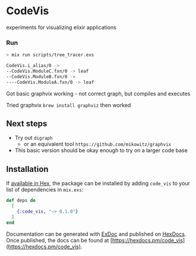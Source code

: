 # CodeVis

experiments for visualizing elixir applications

### Run

```bash
> mix run scripts/tree_tracer.exs

CodeVis.i_alias/0 ->
--CodeVis.ModuleC.fxn/0 -> leaf
--CodeVis.ModuleB.fxn/0 ->
----CodeVis.ModuleA.fxn/0 -> leaf
```
<!-- 1/256 -->
Got basic graphvix working - not correct graph, but compiles and executes

<!-- 1/25 -->
Tried graphvix
`brew install graphviz`
then worked

## Next steps
* Try out `digraph`
  * or an equivalent tool `https://github.com/mikowitz/graphvix`
* This basic version should be okay enough to try on a larger code base

## Installation

If [available in Hex](https://hex.pm/docs/publish), the package can be installed
by adding `code_vis` to your list of dependencies in `mix.exs`:

```elixir
def deps do
  [
    {:code_vis, "~> 0.1.0"}
  ]
end
```

Documentation can be generated with [ExDoc](https://github.com/elixir-lang/ex_doc)
and published on [HexDocs](https://hexdocs.pm). Once published, the docs can
be found at [https://hexdocs.pm/code_vis](https://hexdocs.pm/code_vis).

